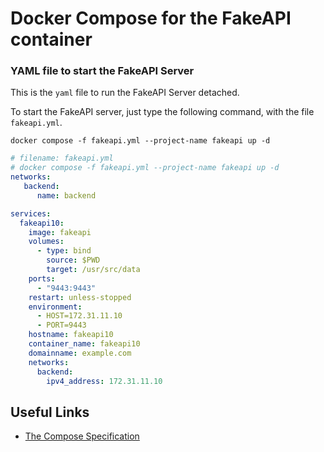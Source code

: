 # Docker Compose for the FakeAPI container

### YAML file to start the FakeAPI Server

This is the `yaml` file to run the FakeAPI Server detached.

To start the FakeAPI server, just type the following command, with the file `fakeapi.yml`.

```command
docker compose -f fakeapi.yml --project-name fakeapi up -d
```

```yaml
# filename: fakeapi.yml
# docker compose -f fakeapi.yml --project-name fakeapi up -d
networks:
   backend:
      name: backend

services:
  fakeapi10:
    image: fakeapi
    volumes:
      - type: bind
        source: $PWD
        target: /usr/src/data
    ports:
      - "9443:9443"
    restart: unless-stopped
    environment:
      - HOST=172.31.11.10
      - PORT=9443
    hostname: fakeapi10
    container_name: fakeapi10
    domainname: example.com
    networks:
      backend:
        ipv4_address: 172.31.11.10
```

## Useful Links

- [The Compose Specification](https://github.com/compose-spec/compose-spec/blob/master/spec.md)
